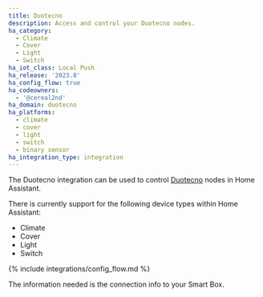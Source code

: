 ```yaml
---
title: Duotecno
description: Access and control your Duotecno nodes.
ha_category:
  - Climate
  - Cover
  - Light
  - Switch
ha_iot_class: Local Push
ha_release: '2023.8'
ha_config_flow: true
ha_codeowners:
  - '@cereal2nd'
ha_domain: duotecno
ha_platforms:
  - climate
  - cover
  - light
  - switch
  - binary sensor
ha_integration_type: integration
---
```


The Duotecno integration can be used to control [Duotecno](https://www.duotecno.be/) nodes in Home Assistant.

There is currently support for the following device types within Home Assistant:

- Climate
- Cover
- Light
- Switch

{% include integrations/config_flow.md %}

The information needed is the connection info to your Smart Box.
